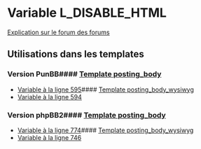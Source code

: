 # Variable L_DISABLE_HTML
[Explication sur le forum des forums](http://forum.forumactif.com/t294113-listing-des-variables#L_DISABLE_HTML)
## Utilisations dans les templates
### Version PunBB#### [Template posting_body](punbb/posting_body.md)
* [Variable à la ligne 595](../punbb/posting_body.tpl#L595)#### [Template posting_body_wysiwyg](punbb/posting_body_wysiwyg.md)
* [Variable à la ligne 594](../punbb/posting_body_wysiwyg.tpl#L594)
### Version phpBB2#### [Template posting_body](subsilver/posting_body.md)
* [Variable à la ligne 774](../subsilver/posting_body.tpl#L774)#### [Template posting_body_wysiwyg](subsilver/posting_body_wysiwyg.md)
* [Variable à la ligne 746](../subsilver/posting_body_wysiwyg.tpl#L746)